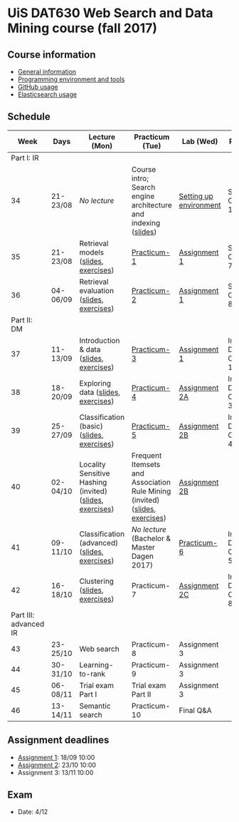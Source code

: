 # UiS DAT630 Web Search and Data Mining course (fall 2017)

## Course information

  * [General information](General_info.md)
  * [Programming environment and tools](environment/)
  * [GitHub usage](GitHub_usage.md)
  * [Elasticsearch usage](elasticsearch/)

## Schedule

| Week | Days | Lecture (Mon) | Practicum (Tue) | Lab (Wed) | Reading |
| --- | --- | --- | --- | --- | --- |
| Part I: IR ||||||
| 34 | 21-23/08 | *No lecture* | Course intro; Search engine architecture and indexing ([slides](https://speakerdeck.com/kbalog/2017-search-engine-architecture-and-indexing)) | [Setting up environment](environment/) | SE, Chapters 1, 2, 5 |
| 35 | 21-23/08 | Retrieval models ([slides](https://speakerdeck.com/kbalog/2017-retrieval-models), [exercises](exercises/lecture-2)) | [Practicum-1](practicum/practicum-1) | [Assignment 1](assignment-1/) | SE, Chapter 7 |
| 36 | 04-06/09 | Retrieval evaluation ([slides](https://speakerdeck.com/kbalog/2017-retrieval-evaluation), [exercises](exercises/lecture-3)) | [Practicum-2](practicum/practicum-2) | [Assignment 1](assignment-1/) | SE, Chapter 8 |
| Part II: DM ||||||
| 37 | 11-13/09 | Introduction & data ([slides](https://speakerdeck.com/kbalog/2017-dm-introduction-and-data), [exercises](exercises/lecture-4)) | [Practicum-3](practicum/practicum-3) | [Assignment 1](assignment-1/) | Intro to DM, Chapters 1-2 |
| 38 | 18-20/09 | Exploring data ([slides](https://speakerdeck.com/kbalog/2017-dm-exploring-data), [exercises](exercises/lecture-4)) | [Practicum-4](practicum/practicum-4) | [Assignment 2A](assignment-2/) |  Intro to DM, Chapter 3 |
| 39 | 25-27/09 | Classification (basic) ([slides](https://speakerdeck.com/kbalog/2017-dm-classification), [exercises](exercises/lecture-6)) | [Practicum-5](practicum/practicum-5) | [Assignment 2B](assignment-2/) | Intro to DM, Chapter 4 |
| 40 | 02-04/10 | Locality Sensitive Hashing (invited) ([slides](https://speakerdeck.com/kbalog/2017-dm-locality-sensitive-hashing), [exercises](exercises/lecture-7)) | Frequent Itemsets and Association Rule Mining (invited) ([slides](https://speakerdeck.com/kbalog/2017-dm-frequent-itemsets-and-association-rule-mining), [exercises](exercises/lecture-8)) | [Assignment 2B](assignment-2/) | |
| 41 | 09-11/10 | Classification (advanced) ([slides](https://speakerdeck.com/kbalog/2017-dm-classification-2), [exercises](exercises/lecture-9)) | *No lecture* (Bachelor & Master Dagen 2017) | [Practicum-6](practicum/practicum-6) | Intro to DM, Chapter 5 |
| 42 | 16-18/10 | Clustering ([slides](https://speakerdeck.com/kbalog/2017-dm-clustering), [exercises](exercises/lecture-10)) | Practicum-7 | [Assignment 2C](assignment-2/) | Intro to DM, Chapter 8 |
| Part III: advanced IR ||||||
| 43 | 23-25/10 | Web search | Practicum-8 | Assignment 3 | |
| 44 | 30-31/10 | Learning-to-rank | Practicum-9 | Assignment 3 | |
| 45 | 06-08/11 | Trial exam Part I | Trial exam Part II | Assignment 3 | |
| 46 | 13-14/11 | Semantic search | Practicum-10 | Final Q&A | |


## Assignment deadlines

  * [Assignment 1](assignment-1/): 18/09 10:00
  * [Assignment 2](assignment-2/): 23/10 10:00
  * Assignment 3: 13/11 10:00

## Exam

  * Date: 4/12
